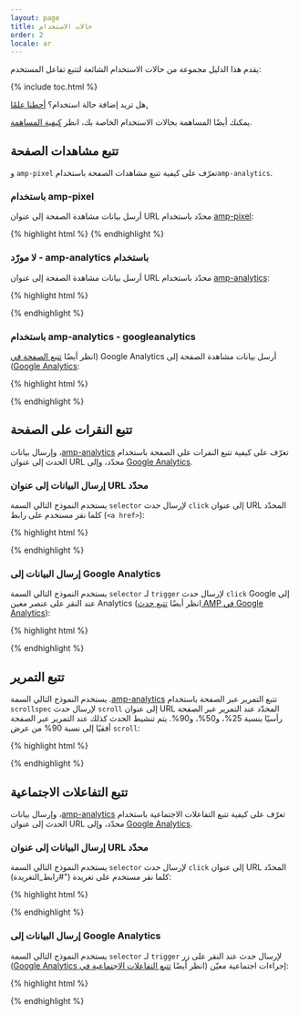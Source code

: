 ```yaml
---
layout: page
title: حالات الاستخدام
order: 2
locale: ar
---
```


يقدم هذا الدليل مجموعة من حالات الاستخدام الشائعة لتتبع تفاعل المستخدم:

{% include toc.html %}

هل تريد إضافة حالة استخدام؟ 
[أحطنا علمًا.](https://github.com/ampproject/docs/issues/new)

يمكنك أيضًا المساهمة بحالات الاستخدام الخاصة بك،
انظر [كيفية المساهمة](https://www.ampproject.org/docs/support/contribute.html).

## تتبع مشاهدات الصفحة

تعرّف على كيفية تتبع مشاهدات الصفحة باستخدام <span dir="ltr" class="nowrap">`amp-pixel`</span> و<span dir="ltr" class="nowrap">`amp-analytics`</span>. 

### باستخدام <span dir="ltr" class="nowrap">amp-pixel</span>

أرسل بيانات مشاهدة الصفحة إلى عنوان URL محدّد باستخدام
[<span dir="ltr" class="nowrap">amp-pixel</span>](/docs/reference/amp-pixel.html):

{% highlight html %}
<amp-pixel src="https://foo.com/pixel?"></amp-pixel>
{% endhighlight %}

### باستخدام <span dir="ltr" class="nowrap">amp-analytics</span> - لا مورّد

أرسل بيانات مشاهدة الصفحة إلى عنوان URL محدّد باستخدام
[<span dir="ltr" class="nowrap">amp-analytics</span>](/docs/reference/extended/amp-analytics.html):

{% highlight html %}
<amp-analytics>
<script type="application/json">
{
  "requests": {
    "pageview": "https://example.com/analytics?url=${canonicalUrl}&title=${title}&acct=${account}"
  },
  "vars": {
    "account": "ABC123"
  },
  "triggers": {
    "trackPageview": {
      "on": "visible",
      "request": "pageview"
    }
  }
}
</script>
</amp-analytics>
{% endhighlight %}

### باستخدام <span dir="ltr" class="nowrap">amp-analytics</span> - googleanalytics

أرسل بيانات مشاهدة الصفحة إلى <span dir="ltr" class="nowrap">Google Analytics</span>
(انظر أيضًا [تتبع الصفحة في <span dir="ltr" class="nowrap">Google Analytics</span>](https://developers.google.com/analytics/devguides/collection/amp-analytics/#page_tracking)): 

{% highlight html %}
<amp-analytics type="googleanalytics" id="analytics1">
<script type="application/json">
{
  "vars": {
    "account": "UA-XXXXX-Y"  // Replace with your property ID.
  },
  "triggers": {
    "trackPageview": {  // Trigger names can be any string. trackPageview is not a required name.
      "on": "visible",
      "request": "pageview"
    }
  }
}
</script>
</amp-analytics>
{% endhighlight %}

## تتبع النقرات على الصفحة

تعرّف على كيفية تتبع النقرات على الصفحة باستخدام
[<span dir="ltr" class="nowrap">amp-analytics</span>](/docs/reference/extended/amp-analytics.html)،
وإرسال بيانات الحدث إلى عنوان URL محدّد، وإلى
[<span dir="ltr" class="nowrap">Google Analytics</span>](https://developers.google.com/analytics/devguides/collection/amp-analytics/).

### إرسال البيانات إلى عنوان URL محدّد

يستخدم النموذج التالي السمة `selector` لإرسال حدث `click`
إلى عنوان URL المحدّد كلما نقر مستخدم على رابط (`<a href>`):

{% highlight html %}
<amp-analytics>
<script type="application/json">
{
  "requests": {
    "event": "https://example.com/analytics?eid=${eventId}&elab=${eventLabel}&acct=${account}"
  },
  "vars": {
    "account": "ABC123"
  },
  "triggers": {
    "trackAnchorClicks": {
      "on": "click",
      "selector": "a",
      "request": "event",
      "vars": {
        "eventId": "42",
        "eventLabel": "clicked on a link"
      }
    }
  }
}
</script>
</amp-analytics>
{% endhighlight %}

### إرسال البيانات إلى <span dir="ltr" class="nowrap">Google Analytics</span>

يستخدم النموذج التالي السمة `selector` لـ `trigger`
لإرسال حدث `click` إلى <span dir="ltr" class="nowrap">Google Analytics</span> عند النقر على عنصر معين
(انظر أيضًا
[تتبع حدث AMP في <span dir="ltr" class="nowrap">Google Analytics</span>](https://developers.google.com/analytics/devguides/collection/amp-analytics/#event_tracking)):

{% highlight html %}
<amp-analytics type="googleanalytics" id="analytics3">
<script type="application/json">
{
  "vars": {
    "account": "UA-XXXXX-Y"  // Replace with your property ID.
  },
  "triggers": {
    "trackClickOnHeader" : {
      "on": "click",
      "selector": "#header",
      "request": "event",
      "vars": {
        "eventCategory": "ui-components",
        "eventAction": "header-click"
      }
    }
  }
}
</script>
</amp-analytics>
{% endhighlight %}

## تتبع التمرير

تتبع التمرير عبر الصفحة باستخدام [<span dir="ltr" class="nowrap">amp-analytics</span>](/docs/reference/extended/amp-analytics.html).
يستخدم النموذج التالي السمة `scrollspec` لإرسال حدث `scroll`
إلى عنوان URL المحدّد عند التمرير عبر الصفحة رأسيًا بنسبة 25%، و50%، و90%.
يتم تنشيط الحدث كذلك عند التمرير عبر الصفحة أفقيًا
إلى نسبة 90% من عرض `scroll`:

{% highlight html %}
<amp-analytics>
<script type="application/json">
{
  "requests": {
    "event": "https://example.com/analytics?eid=${eventId}&elab=${eventLabel}&acct=${account}"
  },
  "vars": {
    "account": "ABC123"
  },
  "triggers": {
    "scrollPings": {
      "on": "scroll",
      "scrollSpec": {
        "verticalBoundaries": [25, 50, 90],
        "horizontalBoundaries": [90]
      }
    }
  }
}
</script>
</amp-analytics>
{% endhighlight %}

## تتبع التفاعلات الاجتماعية

تعرّف على كيفية تتبع التفاعلات الاجتماعية باستخدام
[<span dir="ltr" class="nowrap">amp-analytics</span>](/docs/reference/extended/amp-analytics.html)،
وإرسال بيانات الحدث إلى عنوان URL محدّد، وإلى
[<span dir="ltr" class="nowrap">Google Analytics</span>](https://developers.google.com/analytics/devguides/collection/amp-analytics/).

### إرسال البيانات إلى عنوان URL محدّد

يستخدم النموذج التالي السمة `selector` لإرسال حدث `click`
إلى عنوان URL المحدّد كلما نقر مستخدم على تغريدة ("#رابط_التغريدة):

{% highlight html %}
<amp-analytics>
<script type="application/json">
{
  "requests": {
    "event": "https://example.com/analytics?eid=${eventId}&elab=${eventLabel}&acct=${account}"
  },
  "vars": {
    "account": "ABC123"
  },
  "triggers": {
    "trackClickOnTwitterLink": {
      "on": "click",
      "selector": "#tweet-link",
      "request": "event",
      "vars": {
        "eventId": "43",
        "eventLabel": "clicked on a tweet link"
      }
    }
  }
}
</script>
</amp-analytics>
{% endhighlight %}

### إرسال البيانات إلى <span dir="ltr" class="nowrap">Google Analytics</span>

يستخدم النموذج التالي السمة `selector` لـ `trigger`
لإرسال حدث عند النقر على زر إجراءات اجتماعية معيّن
(انظر أيضًا
[تتبع التفاعلات الاجتماعية في <span dir="ltr" class="nowrap">Google Analytics</span>](https://developers.google.com/analytics/devguides/collection/amp-analytics/#social_interactions)):

{% highlight html %}
<amp-analytics type="googleanalytics" id="analytics4">
<script type="application/json">
{
  "vars": {
    "account": "UA-XXXXX-Y" // Replace with your property ID.
  },
  "triggers": {
    "trackClickOnTwitterLink" : {
      "on": "click",
      "selector": "#tweet-link",
      "request": "social",
      "vars": {
          "socialNetwork": "twitter",
          "socialAction": "tweet",
          "socialTarget": "https://www.examplepetstore.com"
      }
    }
  }
}
</script>
</amp-analytics>
{% endhighlight %}
